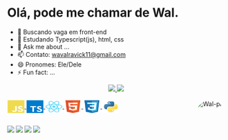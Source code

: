 # Olá, pode me chamar de Wal.


- 🔭 Buscando vaga em front-end
- 🌱 Estudando Typescript(js), html, css
- 💬 Ask me about ...
- 📫 Contato: wavalravick11@gmail.com
- 😄 Pronomes: Ele/Dele
- ⚡ Fun fact: ...

<div align="center">
  <a href="https://github.com/WavalRavick">
  <img height="180em" src="https://github-readme-stats.vercel.app/api?username=WavalRavick&show_icons=true&theme=dracula&include_all_commits=true&count_private=true"/>
  <img height="180em" src="https://github-readme-stats.vercel.app/api/top-langs/?username=WavalRavick&layout=compact&langs_count=7&theme=dracula"/>
</div>

<div style="display: inline_block"><br>
  <img align="center" alt="Wal-Js" height="30" width="40" src="https://raw.githubusercontent.com/devicons/devicon/master/icons/javascript/javascript-plain.svg">
  <img align="center" alt="Wal-Ts" height="30" width="40" src="https://raw.githubusercontent.com/devicons/devicon/master/icons/typescript/typescript-plain.svg">
  <img align="center" alt="Wal-React" height="30" width="40" src="https://raw.githubusercontent.com/devicons/devicon/master/icons/react/react-original.svg">
  <img align="center" alt="Wal-HTML" height="30" width="40" src="https://raw.githubusercontent.com/devicons/devicon/master/icons/html5/html5-original.svg">
  <img align="center" alt="Wal-CSS" height="30" width="40" src="https://raw.githubusercontent.com/devicons/devicon/master/icons/css3/css3-original.svg">
  <img align="center" alt="Wal-Python" height="30" width="40" src="https://raw.githubusercontent.com/devicons/devicon/master/icons/python/python-original.svg">
  <img align="right" alt="Wal-pic" height="150" style="border-radius:50px;" src="https://media.discordapp.net/attachments/931822336091508749/1060563567818064023/starBoy.jpg">
</div>

##

<div> 
  <a href="https://www.youtube.com/channel/UCu1qCBHkuNQ7vpTx6NznyMA" target="_blank"><img src="https://img.shields.io/badge/YouTube-FF0000?style=for-the-badge&logo=youtube&logoColor=white" target="_blank"></a>
  <a href="https://instagram.com/wavalravick" target="_blank"><img src="https://img.shields.io/badge/-Instagram-%23E4405F?style=for-the-badge&logo=instagram&logoColor=white" target="_blank"></a>
  <a href = "mailto:wavalravick11@gmail.com"><img src="https://img.shields.io/badge/-Gmail-%23333?style=for-the-badge&logo=gmail&logoColor=white" target="_blank"></a>
  <a href="https://www.linkedin.com/in/wavalravick/" target="_blank"><img src="https://img.shields.io/badge/-LinkedIn-%230077B5?style=for-the-badge&logo=linkedin&logoColor=white" target="_blank"></a> 
</div>
